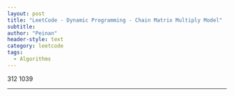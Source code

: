 ```yaml
---
layout: post
title: "LeetCode - Dynamic Programming - Chain Matrix Multiply Model"
subtitle:
author: "Peinan"
header-style: text
category: leetcode
tags:
  - Algorithms
---
```


312 1039

---

